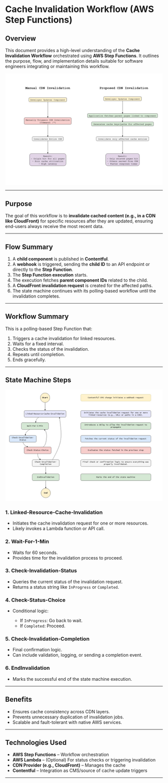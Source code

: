 # Cache Invalidation Workflow (AWS Step Functions)

## Overview

This document provides a high-level understanding of the **Cache Invalidation Workflow** orchestrated using **AWS Step Functions**. It outlines the purpose, flow, and implementation details suitable for software engineers integrating or maintaining this workflow.


![State Machine Workflow](https://github.com/Dhaniesh/ielts-contentful-invalidation/blob/main/cdn-architecture.jpg)

---

## Purpose

The goal of this workflow is to **invalidate cached content (e.g., in a CDN like CloudFront)** for specific resources after they are updated, ensuring end-users always receive the most recent data.

---

## Flow Summary

1. A **child component** is published in **Contentful**.
2. A **webhook** is triggered, sending the **child ID** to an API endpoint or directly to the **Step Function**.
3. The **Step Function execution** starts.
4. The execution fetches **parent component IDs** related to the child.
5. A **CloudFront invalidation request** is created for the affected paths.
6. The state machine continues with its polling-based workflow until the invalidation completes.

---

## Workflow Summary

This is a polling-based Step Function that:

1. Triggers a cache invalidation for linked resources.
2. Waits for a fixed interval.
3. Checks the status of the invalidation.
4. Repeats until completion.
5. Ends gracefully.

---

## State Machine Steps

![State Machine Workflow](https://github.com/Dhaniesh/ielts-contentful-invalidation/blob/main/step-function.jpg)

### 1. **Linked-Resource-Cache-Invalidation**

* Initiates the cache invalidation request for one or more resources.
* Likely invokes a Lambda function or API call.

### 2. **Wait-For-1-Min**

* Waits for 60 seconds.
* Provides time for the invalidation process to proceed.

### 3. **Check-Invalidation-Status**

* Queries the current status of the invalidation request.
* Returns a status string like `InProgress` or `Completed`.

### 4. **Check-Status-Choice**

* Conditional logic:

  * If `InProgress`: Go back to wait.
  * If `Completed`: Proceed.

### 5. **Check-Invalidation-Completion**

* Final confirmation logic.
* Can include validation, logging, or sending a completion event.

### 6. **EndInvalidation**

* Marks the successful end of the state machine execution.

---

## Benefits

* Ensures cache consistency across CDN layers.
* Prevents unnecessary duplication of invalidation jobs.
* Scalable and fault-tolerant with native AWS services.

---

## Technologies Used

* **AWS Step Functions** – Workflow orchestration
* **AWS Lambda** – (Optional) For status checks or triggering invalidation
* **CDN Provider (e.g., CloudFront)** – Manages the cache
* **Contentful** – Integration as CMS/source of cache update triggers

---
